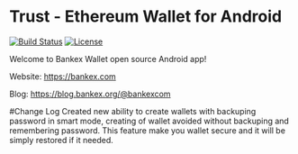 # Trust - Ethereum Wallet for Android

[![Build Status](https://travis-ci.org/TrustWallet/trust-wallet-android.svg?branch=master)](https://travis-ci.org/TrustWallet/trust-wallet-android)
[![License](https://img.shields.io/badge/license-GPL3-green.svg?style=flat)](https://github.com/fastlane/fastlane/blob/master/LICENSE)

Welcome to Bankex Wallet open source Android app!

Website: https://bankex.com

Blog: https://blog.bankex.org/@bankexcom

#Change Log
Created new ability to create wallets with backuping password in smart mode, creating of wallet avoided without backuping and remembering password. This feature make you wallet secure and it will be simply restored if it needed.


